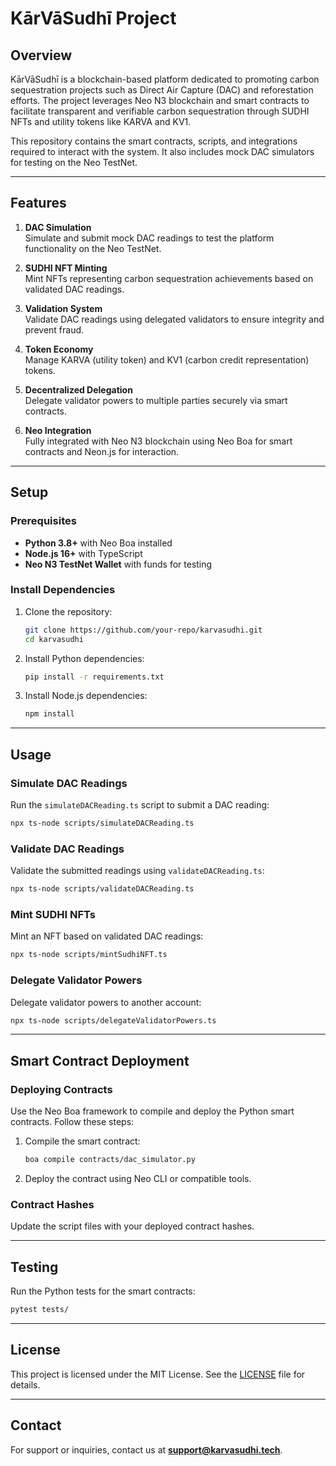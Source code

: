 
# **KārVāSudhī Project**

## **Overview**

KārVāSudhī is a blockchain-based platform dedicated to promoting carbon sequestration projects such as Direct Air Capture (DAC) and reforestation efforts. The project leverages Neo N3 blockchain and smart contracts to facilitate transparent and verifiable carbon sequestration through SUDHI NFTs and utility tokens like KARVA and KV1.

This repository contains the smart contracts, scripts, and integrations required to interact with the system. It also includes mock DAC simulators for testing on the Neo TestNet.

---

## **Features**

1. **DAC Simulation**  
   Simulate and submit mock DAC readings to test the platform functionality on the Neo TestNet.

2. **SUDHI NFT Minting**  
   Mint NFTs representing carbon sequestration achievements based on validated DAC readings.

3. **Validation System**  
   Validate DAC readings using delegated validators to ensure integrity and prevent fraud.

4. **Token Economy**  
   Manage KARVA (utility token) and KV1 (carbon credit representation) tokens.

5. **Decentralized Delegation**  
   Delegate validator powers to multiple parties securely via smart contracts.

6. **Neo Integration**  
   Fully integrated with Neo N3 blockchain using Neo Boa for smart contracts and Neon.js for interaction.

---

## **Setup**

### **Prerequisites**
- **Python 3.8+** with Neo Boa installed
- **Node.js 16+** with TypeScript
- **Neo N3 TestNet Wallet** with funds for testing

### **Install Dependencies**
1. Clone the repository:
   ```bash
   git clone https://github.com/your-repo/karvasudhi.git
   cd karvasudhi
   ```

2. Install Python dependencies:
   ```bash
   pip install -r requirements.txt
   ```

3. Install Node.js dependencies:
   ```bash
   npm install
   ```

---

## **Usage**

### **Simulate DAC Readings**
Run the `simulateDACReading.ts` script to submit a DAC reading:
```bash
npx ts-node scripts/simulateDACReading.ts
```

### **Validate DAC Readings**
Validate the submitted readings using `validateDACReading.ts`:
```bash
npx ts-node scripts/validateDACReading.ts
```

### **Mint SUDHI NFTs**
Mint an NFT based on validated DAC readings:
```bash
npx ts-node scripts/mintSudhiNFT.ts
```

### **Delegate Validator Powers**
Delegate validator powers to another account:
```bash
npx ts-node scripts/delegateValidatorPowers.ts
```

---

## **Smart Contract Deployment**

### **Deploying Contracts**
Use the Neo Boa framework to compile and deploy the Python smart contracts. Follow these steps:

1. Compile the smart contract:
   ```bash
   boa compile contracts/dac_simulator.py
   ```

2. Deploy the contract using Neo CLI or compatible tools.

### **Contract Hashes**
Update the script files with your deployed contract hashes.

---

## **Testing**

Run the Python tests for the smart contracts:
```bash
pytest tests/
```

---

## **License**

This project is licensed under the MIT License. See the [LICENSE](LICENSE) file for details.

---

## **Contact**

For support or inquiries, contact us at **support@karvasudhi.tech**.  